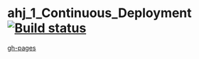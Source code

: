 # ahj_1_Continuous_Deployment [![Build status](https://ci.appveyor.com/api/projects/status/9yjc30m52l8qg3t6?svg=true)](https://ci.appveyor.com/project/SergeStepanov/ahj-1-continuous-deployment)

[gh-pages](https://sergestepanov.github.io/ahj_1_Continuous_Deployment/)
